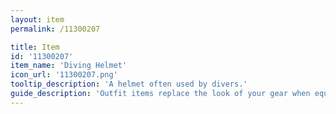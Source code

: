 ```yaml
---
layout: item
permalink: /11300207

title: Item
id: '11300207'
item_name: 'Diving Helmet'
icon_url: '11300207.png'
tooltip_description: 'A helmet often used by divers.'
guide_description: 'Outfit items replace the look of your gear when equipped.'
---
```

